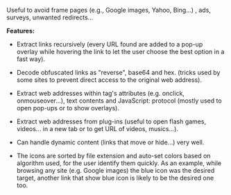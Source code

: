 Useful to avoid frame pages (e.g., Google images, Yahoo, Bing...) , ads, surveys, unwanted redirects...

**Features:**

* Extract links recursively (every URL found are added to a pop-up overlay while hovering the link to let the user choose the best option in a fast way).

* Decode obfuscated links as "reverse", base64 and hex. (tricks used by some sites to prevent direct access to the original web address).

* Extract web addresses within tag's attributes (e.g. onclick, onmouseover...), text contents and JavaScript: protocol  (mostly used to open pop-ups or to show overlays).

* Extract web addresses from plug-ins (useful to open flash games, videos... in a new tab or to get URL of videos, musics...).

*  Can handle dynamic content (links that move or hide...) very well.

* The icons are sorted by file extension and auto-set colors based on algorithm used, for the user identify them quickly. As an example, while browsing any site (e.g. Google images) the blue icon was the desired target, another link that show blue icon is likely to be the desired one too.
